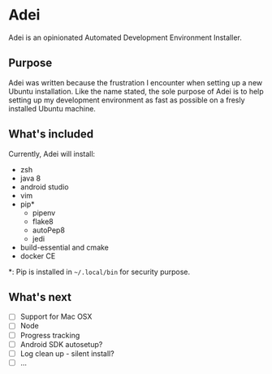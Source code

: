 # Adei
Adei is an opinionated Automated Development Environment Installer.

## Purpose
Adei was written because the frustration I encounter when setting up a new Ubuntu installation. Like the name stated, the sole purpose of Adei is to help setting up my development environment as fast as possible on a fresly installed Ubuntu machine. 

## What's included
Currently, Adei will install:
  - zsh
  - java 8
  - android studio
  - vim
  - pip*
    - pipenv
    - flake8
    - autoPep8
    - jedi
  - build-essential and cmake
  - docker CE

*: Pip is installed in `~/.local/bin` for security purpose.

## What's next
  - [ ] Support for Mac OSX
  - [ ] Node
  - [ ] Progress tracking
  - [ ] Android SDK autosetup?
  - [ ] Log clean up - silent install?
  - [ ] ...
